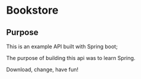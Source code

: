 # Bookstore

## Purpose

This is an example API built with Spring boot;

The purpose of building this api was to learn Spring.

Download, change, have fun!
